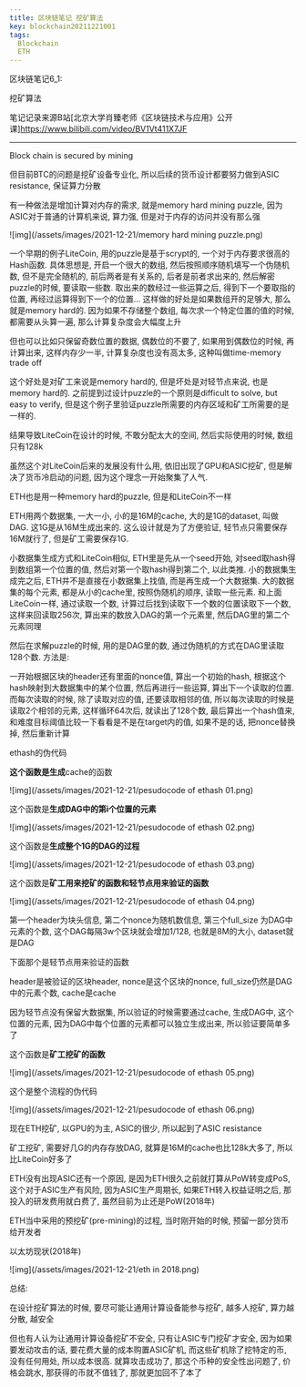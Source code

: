 ```yaml
---
title: 区块链笔记 挖矿算法
key: blockchain20211221001
tags:
  Blockchain
  ETH
---
```


区块链笔记6_1:

挖矿算法

笔记记录来源B站[北京大学肖臻老师《区块链技术与应用》公开课]https://www.bilibili.com/video/BV1Vt411X7JF

<!--more-->

---

Block chain is secured by mining

但目前BTC的问题是挖矿设备专业化, 所以后续的货币设计都要努力做到ASIC resistance, 保证算力分散

有一种做法是增加计算对内存的需求, 就是memory hard mining puzzle, 因为ASIC对于普通的计算机来说, 算力强, 但是对于内存的访问并没有那么强

![img](/assets/images/2021-12-21/memory hard mining puzzle.png)

一个早期的例子LiteCoin, 用的puzzle是基于scrypt的, 一个对于内存要求很高的Hash函数. 具体思想是, 开启一个很大的数组, 然后按照顺序随机填写一个伪随机数, 但不是完全随机的, 前后两者是有关系的, 后者是前者求出来的, 然后解密puzzle的时候, 要读取一些数. 取出来的数经过一些运算之后, 得到下一个要取指的位置, 再经过运算得到下一个的位置... 这样做的好处是如果数组开的足够大, 那么就是memory hard的. 因为如果不存储整个数组, 每次求一个特定位置的值的时候, 都需要从头算一遍, 那么计算复杂度会大幅度上升

但也可以比如只保留奇数位置的数据, 偶数位的不要了, 如果用到偶数位的时候, 再计算出来, 这样内存少一半, 计算复杂度也没有高太多, 这种叫做time-memory trade off

这个好处是对矿工来说是memory hard的, 但是坏处是对轻节点来说, 也是memory hard的. 之前提到过设计puzzle的一个原则是difficult to solve, but easy to verify, 但是这个例子里验证puzzle所需要的内存区域和矿工所需要的是一样的.

结果导致LiteCoin在设计的时候, 不敢分配太大的空间, 然后实际使用的时候, 数组只有128k

虽然这个对LiteCoin后来的发展没有什么用, 依旧出现了GPU和ASIC挖矿, 但是解决了货币冷启动的问题, 因为这个理念一开始聚集了人气.



ETH也是用一种memory hard的puzzle, 但是和LiteCoin不一样

ETH用两个数据集, 一大一小, 小的是16M的cache, 大的是1G的dataset, 叫做DAG. 这1G是从16M生成出来的. 这么设计就是为了方便验证, 轻节点只需要保存16M就行了, 但是矿工需要保存1G.

小数据集生成方式和LiteCoin相似, ETH里是先从一个seed开始, 对seed取hash得到数组第一个位置的值, 然后对第一个取hash得到第二个, 以此类推. 小的数据集生成完之后, ETH并不是直接在小数据集上找值, 而是再生成一个大数据集. 大的数据集的每个元素, 都是从小的cache里, 按照伪随机的顺序, 读取一些元素. 和上面LiteCoin一样, 通过读取一个数, 计算过后找到读取下一个数的位置读取下一个数, 这样来回读取256次, 算出来的数放入DAG的第一个元素里, 然后DAG里的第二个元素同理

然后在求解puzzle的时候, 用的是DAG里的数, 通过伪随机的方式在DAG里读取128个数. 方法是:

一开始根据区块的header还有里面的nonce值, 算出一个初始的hash, 根据这个hash映射到大数据集中的某个位置, 然后再进行一些运算, 算出下一个读取的位置. 而每次读取的时候, 除了读取对应的值, 还要读取相邻的值, 所以每次读取的时候是读取2个相邻的元素, 这样循环64次后, 就读出了128个数, 最后算出一个hash值来, 和难度目标阈值比较一下看看是不是在target内的值, 如果不是的话, 把nonce替换掉, 然后重新计算

ethash的伪代码

**这个函数是生成**cache的函数

![img](/assets/images/2021-12-21/pesudocode of ethash 01.png)

这个函数是**生成DAG中的第i个位置的元素**

![img](/assets/images/2021-12-21/pesudocode of ethash 02.png)

这个函数是**生成整个1G的DAG的过程**

![img](/assets/images/2021-12-21/pesudocode of ethash 03.png)

这个函数是**矿工用来挖矿的函数和轻节点用来验证的函数**

![img](/assets/images/2021-12-21/pesudocode of ethash 04.png)

第一个header为块头信息, 第二个nonce为随机数信息, 第三个full_size 为DAG中元素的个数, 这个DAG每隔3w个区块就会增加1/128, 也就是8M的大小, dataset就是DAG

下面那个是轻节点用来验证的函数

header是被验证的区块header, nonce是这个区块的nonce, full_size仍然是DAG中的元素个数, cache是cache

因为轻节点没有保留大数据集, 所以验证的时候需要通过cache, 生成DAG中, 这个位置的元素, 因为DAG中每个位置的元素都可以独立生成出来, 所以验证要简单多了

这个函数是**矿工挖矿的函数**

![img](/assets/images/2021-12-21/pesudocode of ethash 05.png)

这个是整个流程的伪代码

![img](/assets/images/2021-12-21/pesudocode of ethash 06.png)



现在ETH挖矿, 以GPU的为主, ASIC的很少, 所以起到了ASIC resistance

矿工挖矿, 需要好几G的内存存放DAG, 就算是16M的cache也比128k大多了, 所以比LiteCoin好多了

ETH没有出现ASIC还有一个原因, 是因为ETH很久之前就打算从PoW转变成PoS, 这个对于ASIC生产有风险, 因为ASIC生产周期长, 如果ETH转入权益证明之后, 那投入的研发费用就白费了, 虽然目前为止还是PoW(2018年)

ETH当中采用的预挖矿(pre-mining)的过程, 当时刚开始的时候, 预留一部分货币给开发者

以太坊现状(2018年)

![img](/assets/images/2021-12-21/eth in 2018.png)



总结: 

在设计挖矿算法的时候, 要尽可能让通用计算设备能参与挖矿, 越多人挖矿, 算力越分散, 越安全

但也有人认为让通用计算设备挖矿不安全, 只有让ASIC专门挖矿才安全, 因为如果要发动攻击的话, 要花费大量的成本购置ASIC矿机, 而这些矿机除了挖特定的币, 没有任何用处, 所以成本很高. 就算攻击成功了, 那这个币种的安全性出问题了, 价格会跳水, 那获得的币就不值钱了, 那就更加回不了本了